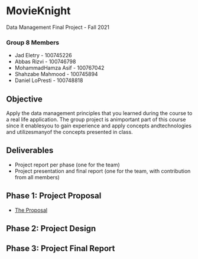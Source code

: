 # MovieKnight
Data Management Final Project - Fall 2021
### Group 8 Members
- Jad Eletry       - 100745226
- Abbas Rizvi      - 100746798
- MohammadHamza Asif      - 100767042
- Shahzabe Mahmood - 100745894
- Daniel LoPresti  - 100748818

## Objective
Apply the data management principles that you learned during the course to a real life application. The group project is animportant part of this course since it enablesyou to gain experience and apply concepts andtechnologies and utilizesmanyof the concepts presented in class.

## Deliverables
 - Project report per phase (one for the team) 
 - Project presentation and final report (one for the team, with contribution from all members)

## Phase 1: Project Proposal
* [The Proposal](https://github.com/Abbas-Rizvi/Movie-Knight/blob/master/Proposal.pdf)
## Phase 2: Project Design
## Phase 3: Project Final Report
